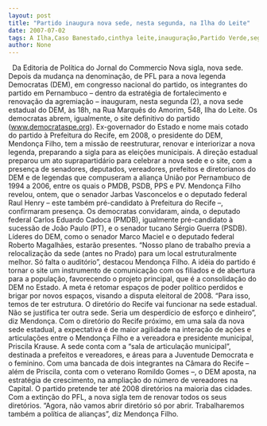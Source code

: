 ```yaml
---
layout: post
title: "Partido inaugura nova sede, nesta segunda, na Ilha do Leite"
date: 2007-07-02
tags: A Ilha,Caso Banestado,cinthya leite,inauguração,Partido Verde,segunda onda
author: None
---
```

&nbsp;
Da Editoria de Pol&iacute;tica do Jornal do Commercio
Nova sigla, nova sede. Depois da mudan&ccedil;a na denomina&ccedil;&atilde;o, de PFL para a nova legenda Democratas (DEM), em congresso nacional do partido, os integrantes do partido em Pernambuco &ndash; dentro da estrat&eacute;gia de fortalecimento e renova&ccedil;&atilde;o da agremia&ccedil;&atilde;o &ndash; inauguram, nesta segunda (2), a nova sede estadual do DEM, &agrave;s 18h, na Rua Marqu&ecirc;s do Amorim, 548, Ilha do Leite. Os democratas abrem, igualmente, o site definitivo do partido (www.democrataspe.org). 
Ex-governador do Estado e nome mais cotado do partido &agrave; Prefeitura do Recife, em 2008, o presidente do DEM, Mendon&ccedil;a Filho, tem a miss&atilde;o de reestruturar, renovar e interiorizar a nova legenda, preparando a sigla para as elei&ccedil;&otilde;es municipais. 
A dire&ccedil;&atilde;o estadual preparou um ato suprapartid&aacute;rio para celebrar a nova sede e o site, com a presen&ccedil;a de senadores, deputados, vereadores, prefeitos e diretorianos do DEM e de legendas que compuseram a alian&ccedil;a Uni&atilde;o por Pernambuco de 1994 a 2006, entre os quais o PMDB, PSDB, PPS e PV. 
Mendon&ccedil;a Filho revelou, ontem, que o senador Jarbas Vasconcelos e o deputado federal Raul Henry &ndash; este tamb&eacute;m pr&eacute;-candidato &agrave; Prefeitura do Recife &ndash;, confirmaram presen&ccedil;a. Os democratas convidaram, ainda, o deputado federal Carlos Eduardo Cadoca (PMDB), igualmente pr&eacute;-candidato &agrave; sucess&atilde;o de Jo&atilde;o Paulo (PT), e o senador tucano S&eacute;rgio Guerra (PSDB). L&iacute;deres do DEM, como o senador Marco Maciel e o deputado federal Roberto Magalh&atilde;es, estar&atilde;o presentes. 
&ldquo;Nosso plano de trabalho previa a relocaliza&ccedil;&atilde;o da sede (antes no Prado) para um local estruturalmente melhor. S&oacute; falta o audit&oacute;rio&rdquo;, destacou Mendon&ccedil;a Filho. 
A id&eacute;ia do partido &eacute; tornar o site um instrumento de comunica&ccedil;&atilde;o com os filiados e de abertura para a popula&ccedil;&atilde;o, favorecendo o projeto principal, que &eacute; a consolida&ccedil;&atilde;o do DEM no Estado. 
A meta &eacute; retomar espa&ccedil;os de poder pol&iacute;tico perdidos e brigar por novos espa&ccedil;os, visando a disputa eleitoral de 2008. &ldquo;Para isso, temos de ter estrutura. O diret&oacute;rio do Recife vai funcionar na sede estadual. N&atilde;o se justifica ter outra sede. Seria um desperd&iacute;cio de esfor&ccedil;o e dinheiro&rdquo;, diz Mendon&ccedil;a. 
Com o diret&oacute;rio do Recife pr&oacute;ximo, em uma sala da nova sede estadual, a expectativa &eacute; de maior agilidade na intera&ccedil;&atilde;o de a&ccedil;&otilde;es e articula&ccedil;&otilde;es entre o Mendon&ccedil;a Filho e a vereadora e presidente municipal, Priscila Krause. A sede conta com a &ldquo;sala de articula&ccedil;&atilde;o municipal&rdquo;, destinada a prefeitos e vereadores, e &aacute;reas para a Juventude Democrata e o feminino. 
Com uma bancada de dois integrantes na C&acirc;mara do Recife &ndash; al&eacute;m de Priscila, conta com o veterano Romildo Gomes &ndash;, o DEM aposta, na estrat&eacute;gia de crescimento, na amplia&ccedil;&atilde;o do n&uacute;mero de vereadores na Capital. 
O partido pretende ter at&eacute; 2008 diret&oacute;rios na maioria das cidades. Com a extin&ccedil;&atilde;o do PFL, a nova sigla tem de renovar todos os seus diret&oacute;rios. &ldquo;Agora, n&atilde;o vamos abrir diret&oacute;rio s&oacute; por abrir. Trabalharemos tamb&eacute;m a pol&iacute;tica de alian&ccedil;as&rdquo;, diz Mendon&ccedil;a Filho.  